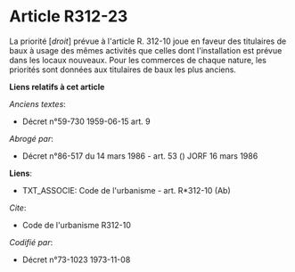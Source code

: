 # Article R312-23

La priorité [*droit*] prévue à l'article R. 312-10 joue en faveur des titulaires de baux à usage des mêmes activités que
celles dont l'installation est prévue dans les locaux nouveaux. Pour les commerces de chaque nature, les priorités sont
données aux titulaires de baux les plus anciens.

**Liens relatifs à cet article**

_Anciens textes_:

  - Décret n°59-730 1959-06-15 art. 9

_Abrogé par_:

  - Décret n°86-517 du 14 mars 1986 - art. 53 () JORF 16 mars 1986

**Liens**:

  - TXT_ASSOCIE: Code de l'urbanisme - art. R*312-10 (Ab)

_Cite_:

  - Code de l'urbanisme R312-10

_Codifié par_:

  - Décret n°73-1023 1973-11-08

